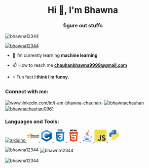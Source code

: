 <h1 align="center">Hi 👋, I'm Bhawna</h1>
<h3 align="center">figure out stuffs</h3>

<p align="left"> <img src="https://komarev.com/ghpvc/?username=bhawna12344&label=Profile%20views&color=0e75b6&style=flat" alt="bhawna12344" /> </p>

<p align="left"> <a href="https://github.com/ryo-ma/github-profile-trophy"><img src="https://github-profile-trophy.vercel.app/?username=bhawna12344" alt="bhawna12344" /></a> </p>

- 🌱 I’m currently learning **machine learning**

- 📫 How to reach me **chauhanbhawna9999@gmail.com**

- ⚡ Fun fact **I think I m funny.**

<h3 align="left">Connect with me:</h3>
<p align="left">
<a href="https://linkedin.com/in/www.linkedin.com/in/i-am-bhawna-chauhan-" target="blank"><img align="center" src="https://raw.githubusercontent.com/rahuldkjain/github-profile-readme-generator/neutral-icons/src/images/icons/Social/linked-in-alt.svg" alt="www.linkedin.com/in/i-am-bhawna-chauhan-" height="30" width="40" /></a>
<a href="https://instagram.com/ibhawnachauhan" target="blank"><img align="center" src="https://raw.githubusercontent.com/rahuldkjain/github-profile-readme-generator/neutral-icons/src/images/icons/Social/instagram.svg" alt="ibhawnachauhan" height="30" width="40" /></a>
<a href="https://auth.geeksforgeeks.org/user/bhawnachauhan0961" target="blank"><img align="center" src="https://raw.githubusercontent.com/rahuldkjain/github-profile-readme-generator/neutral-icons/src/images/icons/Social/geeks-for-geeks.svg" alt="bhawnachauhan0961" height="30" width="40" /></a>
</p>

<h3 align="left">Languages and Tools:</h3>
<p align="left"> <a href="https://www.arduino.cc/" target="_blank"> <img src="https://cdn.worldvectorlogo.com/logos/arduino-1.svg" alt="arduino" width="40" height="40"/> </a> <a href="https://aws.amazon.com" target="_blank"> <img src="https://raw.githubusercontent.com/devicons/devicon/master/icons/amazonwebservices/amazonwebservices-original-wordmark.svg" alt="aws" width="40" height="40"/> </a> <a href="https://www.cprogramming.com/" target="_blank"> <img src="https://raw.githubusercontent.com/devicons/devicon/master/icons/c/c-original.svg" alt="c" width="40" height="40"/> </a> <a href="https://www.w3schools.com/css/" target="_blank"> <img src="https://raw.githubusercontent.com/devicons/devicon/master/icons/css3/css3-original-wordmark.svg" alt="css3" width="40" height="40"/> </a> <a href="https://www.w3.org/html/" target="_blank"> <img src="https://raw.githubusercontent.com/devicons/devicon/master/icons/html5/html5-original-wordmark.svg" alt="html5" width="40" height="40"/> </a> <a href="https://www.java.com" target="_blank"> <img src="https://raw.githubusercontent.com/devicons/devicon/master/icons/java/java-original.svg" alt="java" width="40" height="40"/> </a> <a href="https://developer.mozilla.org/en-US/docs/Web/JavaScript" target="_blank"> <img src="https://raw.githubusercontent.com/devicons/devicon/master/icons/javascript/javascript-original.svg" alt="javascript" width="40" height="40"/> </a> <a href="https://www.python.org" target="_blank"> <img src="https://raw.githubusercontent.com/devicons/devicon/master/icons/python/python-original.svg" alt="python" width="40" height="40"/> </a> </p>

<p><img align="left" src="https://github-readme-stats.vercel.app/api/top-langs?username=bhawna12344&show_icons=true&locale=en&layout=compact" alt="bhawna12344" /></p>

<p>&nbsp;<img align="center" src="https://github-readme-stats.vercel.app/api?username=bhawna12344&show_icons=true&locale=en" alt="bhawna12344" /></p>

<p><img align="center" src="https://github-readme-streak-stats.herokuapp.com/?user=bhawna12344&" alt="bhawna12344" /></p>
